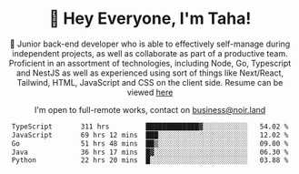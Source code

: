 <div align="center">

<h1 align="center">👋 Hey Everyone, I'm Taha! </h1>
  
<p>
  
 🎉 Junior back-end developer who is able to effectively self-manage during independent projects, as well as collaborate as part of a productive team. Proficient in an assortment of technologies, including Node, Go, Typescript and NestJS as well as experienced using sort of things like Next/React, Tailwind, HTML, JavaScript and CSS on the client side. Resume can be viewed [here](https://cdn.noir.land/resume)

</p>
   
<p align="center">

  I'm open to full-remote works, contact on [business@noir.land](mailto:business@noir.land) 
 
 </p>
   

  
<!--START_SECTION:waka-->

```txt
TypeScript       311 hrs         █████████████▓░░░░░░░░░░░   54.02 %
JavaScript       69 hrs 12 mins  ███░░░░░░░░░░░░░░░░░░░░░░   12.02 %
Go               51 hrs 48 mins  ██▒░░░░░░░░░░░░░░░░░░░░░░   09.00 %
Java             36 hrs 17 mins  █▓░░░░░░░░░░░░░░░░░░░░░░░   06.30 %
Python           22 hrs 20 mins  █░░░░░░░░░░░░░░░░░░░░░░░░   03.88 %
```

<!--END_SECTION:waka-->
